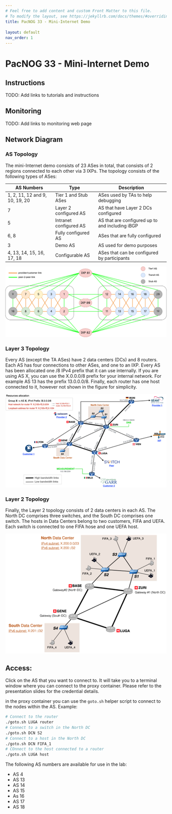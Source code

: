 ```yaml
---
# Feel free to add content and custom Front Matter to this file.
# To modify the layout, see https://jekyllrb.com/docs/themes/#overriding-theme-defaults
title: PacNOG 33 - Mini-Internet Demo

layout: default
nav_order: 1
---
```


# PacNOG 33 - Mini-Internet Demo

## Instructions

TODO: Add links to tutorials and instructions

## Monitoring

TODO: Add links to monitoring web page

## Network Diagram

### AS Topology

The mini-Internet demo consists of 23 ASes in total, that consists of 2 regions
connected to each other via 3 IXPs.
The topology consists of the following types of ASes:

| AS Numbers | Type | Description |
|-----------|------|-------------|
| 1, 2, 11, 12 and 9, 10, 19, 20 | Tier 1 and Stub ASes | ASes used by TAs to help debugging |
| 7 | Layer 2 configured AS | AS that have Layer 2 DCs configured |
| 5 | Intranet configured AS | AS that are configured up to and including iBGP |
| 6, 8 | Fully configured AS | ASes that are fully configured |
| 3 | Demo AS | AS used for demo purposes |
| 4, 13, 14, 15, 16, 17, 18 | Configurable AS | ASes that can be configured by participants |


![example_topology.png](images/example_topology.png)

### Layer 3 Topology

Every AS (except the TA ASes) have 2 data centers (DCs) and 8 routers.
Each AS has four connections to other ASes, and one to an IXP.
Every AS has been allocated one /8 IPv4 prefix that it can use internally.
If you are using AS X, you can use the X.0.0.0/8 prefix for your internal network.
For example AS 13 has the prefix 13.0.0.0/8.
Finally, each router has one host connected to it, however not shown in
the figure for simplicity.

![l3-network.png](images/l3-network.png)

### Layer 2 Topology

Finally, the Layer 2 topology consists of 2 data centers in each AS.
The North DC comprises three switches, and the South DC comprises one switch.
The hosts in Data Centers belong to two customers, FIFA and UEFA.
Each switch is connected to one FIFA hose and one UEFA host.

![l2-network.png](images/l2-network.png)

## Access:

Click on the AS that you want to connect to.
It will take you to a terminal window where you can connect to the proxy container.
Please refer to the presentation slides for the credential details.

in the proxy container you can use the `goto.sh` helper script to connect to the nodes within the AS.
Example:

```bash
# Connect to the router
./goto.sh LUGA router
# Connect to a switch in the North DC
./goto.sh DCN S2
# Connect to a host in the North DC
./goto.sh DCN FIFA_1
# COnnect to the host connected to a router
./goto.sh LUGA host
```


The following AS numbers are available for use in the lab:

- AS 4
- AS 13
- AS 14
- AS 15
- As 16
- AS 17
- AS 18
